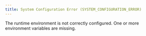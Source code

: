 ```yaml
---
title: System Configuration Error (SYSTEM_CONFIGURATION_ERROR)
---
```


The runtime environment is not correctly configured. One or more environment
variables are missing.
